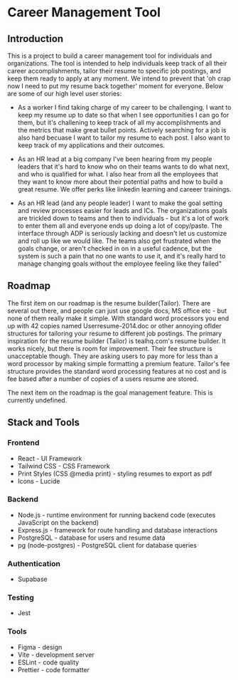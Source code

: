 # Career Management Tool

## Introduction
This is a project to build a career management tool for individuals and organizations. The tool is intended to help individuals keep track of all their career accomplishments, tailor their resume to specific job postings, and keep them ready to apply at any moment. We intend to prevent that 'oh crap now I need to put my resume back together' moment for everyone. Below are some of our high level user stories:
- As a worker I find taking charge of my career to be challenging. I want to keep my resume up to date so that when I see opportunities I can go for them, but it's challening to keep track of all my accomplishments and the metrics that make great bullet points. Actively searching for a job is also hard becuase I want to tailor my resume to each post. I also want to keep track of my applications and their outcomes.

- As an HR lead at a big company I've been hearing from my people leaders that it's hard to know who on their teams wants to do what next, and who is qualified for what. I also hear from all the employees that they want to know more about their potential paths and how to build a great resume. We offer perks like linkedin learning and careeer trainings.

- As an HR lead (and any people leader) I want to make the goal setting and review processes easier for leads and ICs. The organizations goals are trickled down to teams and then to individuals - but it's a lot of work to enter them all and everyone ends up doing a lot of copy/paste. The interface through ADP is seriously lacking and doesn't let us customize and roll up like we would like. The teams also get frustrated when the goals change, or aren't checked in on in a useful cadence, but the system is such a pain that no one wants to use it, and it's really hard to manage changing goals without the employee feeling like they failed"

## Roadmap
The first item on our roadmap is the resume builder(Tailor). There are several out there, and people can just use google docs, MS office etc - but none of them really make it simple. With standard word processors you end up with 42 copies named Userresume-2014.doc or other annoying oflder structures for tailoring your resume to different job postings. The primary inspiration for the resume builder (Tailor) is tealhq.com's resume builder. It works nicely, but there is room for improvement. Their fee structure is unacceptable though. They are asking users to pay more for less than a word processor by making simple formatting a premium feature. Tailor's fee structure provides the standard word processing features at no cost and is fee based after a number of copies of a users resume are stored.

The next item on the roadmap is the goal management feature. This is currently undefined.

## Stack and Tools
### Frontend
- React - UI Framework
- Tailwind CSS - CSS Framework
- Print Styles (CSS @media print) - styling resumes to export as pdf
- Icons - Lucide

### Backend
- Node.js - runtime environment for running backend code (executes JavaScript on the backend)
- Express.js - framework for route handling and database interactions
- PostgreSQL - database for users and resume data
- pg (node-postgres) - PostgreSQL client for database queries

### Authentication
- Supabase

### Testing
- Jest

### Tools
- Figma - design
- Vite - development server
- ESLint - code quality
- Prettier - code formatter


